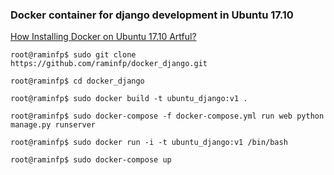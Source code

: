 
### Docker container for django development in Ubuntu 17.10

[How Installing Docker on Ubuntu 17.10 Artful?](https://gist.github.com/raminfp/fa78bfd8a12274aa159513ee96f2438e)

```terminal
root@raminfp$ sudo git clone https://github.com/raminfp/docker_django.git

root@raminfp$ cd docker_django

root@raminfp$ sudo docker build -t ubuntu_django:v1 .

root@raminfp$ sudo docker-compose -f docker-compose.yml run web python manage.py runserver

root@raminfp$ sudo docker run -i -t ubuntu_django:v1 /bin/bash

root@raminfp$ sudo docker-compose up
```
